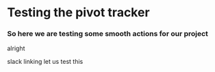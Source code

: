 # Testing the pivot tracker

### So here we are testing some smooth actions for our project

alright

slack linking let us test this
